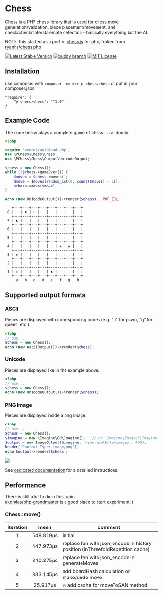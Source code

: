 # Chess

Chess is a PHP chess library that is used for chess move
generation/validation, piece placement/movement, and check/checkmate/stalemate
detection - basically everything but the AI. 

NOTE: this started as a port of [chess.js](https://github.com/jhlywa/chess.js) for php, froked from [ryanhs/chess.php](https://github.com/ryanhs/chess.php)

[![Latest Stable Version](https://poser.pugx.org/p-chess/chess/v/stable)](https://packagist.org/p-chess/chess)
[![buddy branch](https://app.buddy.works/akondas/chess/repository/branch/master/badge.svg?token=bfd952ec0cee0cb4db84dbd50ded487354ee6c9f37a7034f7c46425fed70dea7 "buddy branch")](https://app.buddy.works/akondas/chess/repository/branch/master)
[![MIT License](https://poser.pugx.org/p-chess/chess/license)](https://packagist.org/packages/p-chess/chess)  

## Installation

use composer with `composer require p-chess/chess`
or put in your composer.json  
```
"require": {
    "p-chess/chess": "^1.0"
}
```

## Example Code
The code below plays a complete game of chess ... randomly.

```php
<?php

require 'vendor/autoload.php';
use \PChess\Chess\Chess;
use \PChess\Chess\Output\UnicodeOutput;

$chess = new Chess();
while (!$chess->gameOver()) {
    $moves = $chess->moves();
    $move = $moves[random_int(0, count($moves) - 1)];
    $chess->move($move);
}

echo (new UnicodeOutput())->render($chess) . PHP_EOL;
```

```
   +---+---+---+---+---+---+---+---+
 8 |   | ♜ | ♘ |   |   |   |   |   | 
   +---+---+---+---+---+---+---+---+
 7 | ♞ |   |   |   |   |   |   |   | 
   +---+---+---+---+---+---+---+---+
 6 |   |   |   |   |   |   |   |   | 
   +---+---+---+---+---+---+---+---+
 5 |   |   |   |   |   |   |   |   | 
   +---+---+---+---+---+---+---+---+
 4 |   |   |   |   |   | ♚ | ♟ |   | 
   +---+---+---+---+---+---+---+---+
 3 | ♜ |   |   |   |   |   |   |   | 
   +---+---+---+---+---+---+---+---+
 2 |   |   |   |   |   |   |   |   | 
   +---+---+---+---+---+---+---+---+
 1 | ♔ |   |   |   | ♞ |   |   |   | 
   +---+---+---+---+---+---+---+---+
     a   b   c   d   e   f   g   h
```

## Supported output formats

### ASCII

Pieces are displayed with corresponding codes (e.g. "p" for pawn, "q" for queen, etc.).

```php
<?php
// use...
$chess = new Chess();
echo (new AsciiOutput())->render($chess);
```

### Unicode

Pieces are displayed like in the example above.

```php
<?php
// use...
$chess = new Chess();
echo (new UnicodeOutput())->render($chess);
```

### PNG Image

Pieces are displayed inside a png image.

```php
<?php
// use...
$chess = new Chess();
$imagine = new \Imagine\Gd\Imagine();   // or \Imagine\Imagick\Imagine()
$output = new ImageOutput($imagine, '/your/path/to/images', 480);
header('Content-Type: image/png');  
echo $output->render($chess);
```

<img src="https://user-images.githubusercontent.com/179866/112304837-411be280-8c9e-11eb-8333-c2489f9bef05.png">        

See [dedicated documentation](docs/output_imagine.md) for a detailed instructions.

## Performance

There is still a lot to do in this topic.  
[akondas/php-grandmaster](https://github.com/akondas/php-grandmaster) is a good place to start experiment ;)

### Chess::move()

| iteration | mean  | comment |
| :-------: | :---: | ------- |
| 1 | 548.819μs | initial |
| 2 | 447.973μs | replace fen with json_encode in history position (inThreefoldRepetition cache)
| 3 | 340.375μs | replace fen with json_encode in generateMoves
| 4 | 333.145μs | add boardHash calculation on make/undo move
| 5 | 25.917μs | :fire: add cache for moveToSAN method 
